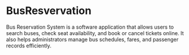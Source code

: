 # BusResvervation
Bus Reservation System is a software application that allows users to search buses, check seat availability, and book or cancel tickets online. It also helps administrators manage bus schedules, fares, and passenger records efficiently.
